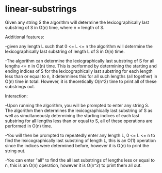 # linear-substrings

Given any string S the algorithm will determine the lexicographically last substring of S in O(n) time, where n = length of S.




Additional features:

-given any length L such that 0 <= L <= n the algorithm will determine the lexicographically last substring of length L of S in O(n) time.

-The algorithm can determine the lexicgraphically last substring of S for all lengths <= n in O(n) time. This is performed by determining the starting and
ending indices of S for the lexicographically last substring for each length less than or equal to n, it determines this for all such lengths (all together) in O(n) time
in total. However, it is theoretically O(n^2) time to print all of these substrings out.



Interaction:

-Upon running the algorithm, you will be prompted to enter any string S. The algorithm then determines the lexicographically last substring of S as well 
as simultaneously determining the starting indices of each last substring for all lengths less than or equal to S, all of these operations are performed in 
O(n) time.

-You will then be prompted to repeatedly enter any length L, 0 <= L <= n to find the lexicographically last substring of length L, this is an O(1) operation since
the indices were determined before, however it is O(n) to print the string out.

-You can enter "all" to find the all last substrings of lengths less or equal to n, this is an O(n) operation, however it is O(n^2) to print them all out.

